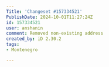```yaml
---
Title: 'Changeset #157334521'
PublishDate: 2024-10-01T11:27:24Z
id: 157334521
user: anshanin
comment: Removed non-existing address
created_by: iD 2.30.2
tags:
- Montenegro

---
```

